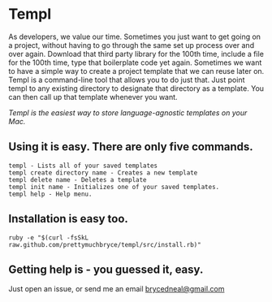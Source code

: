 # Templ

As developers, we value our time. Sometimes you just want to get going on a project, without having to go through the same set up process over and over again. Download that third party library for the 100th time, include a file for the 100th time, type that boilerplate code yet again. Sometimes we want to have a simple way to create a project template that we can reuse later on. Templ is a command-line tool that allows you to do just that. Just point templ to any existing directory to designate that directory as a template. You can then call up that template whenever you want.

_Templ is the easiest way to store language-agnostic templates on your Mac._

## Using it is easy. There are only five commands.

	templ - Lists all of your saved templates
	templ create directory name - Creates a new template
	templ delete name - Deletes a template
	templ init name - Initializes one of your saved templates.
	templ help - Help menu. 

## Installation is easy too.

	ruby -e "$(curl -fsSkL raw.github.com/prettymuchbryce/templ/src/install.rb)"

## Getting help is - you guessed it, easy.

Just open an issue, or send me an email brycedneal@gmail.com
